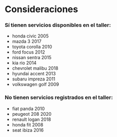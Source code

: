 # Consideraciones

### Sí tienen servicios disponibles en el taller:

* honda civic 2005
* mazda 3 2017
* toyota corolla 2010
* ford focus 2012
* nissan sentra 2015
* kia rio 2014
* chevrolet malibu 2018
* hyundai accent 2013
* subaru impreza 2011
* volkswagen golf 2009

### No tienen servicios registrados en el taller:

* fiat panda 2010
* peugeot 208 2020
* renault logan 2018
* honda fit 2008
* seat ibiza 2016
